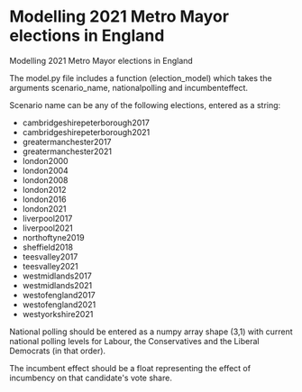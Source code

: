 # Modelling 2021 Metro Mayor elections in England

Modelling 2021 Metro Mayor elections in England

The model.py file includes a function (election_model) which takes the arguments scenario_name, nationalpolling and incumbenteffect.

Scenario name can be any of the following elections, entered as a string:

- cambridgeshirepeterborough2017
- cambridgeshirepeterborough2021
- greatermanchester2017
- greatermanchester2021
- london2000
- london2004
- london2008
- london2012
- london2016
- london2021
- liverpool2017
- liverpool2021
- northoftyne2019
- sheffield2018
- teesvalley2017
- teesvalley2021
- westmidlands2017
- westmidlands2021
- westofengland2017
- westofengland2021
- westyorkshire2021

National polling should be entered as a numpy array shape (3,1) with current national polling levels for Labour, the Conservatives and the Liberal Democrats (in that order).

The incumbent effect should be a float representing the effect of incumbency on that candidate's vote share.

